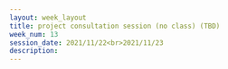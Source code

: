 ```yaml
---
layout: week_layout
title: project consultation session (no class) (TBD)
week_num: 13
session_date: 2021/11/22<br>2021/11/23
description:
---
```


